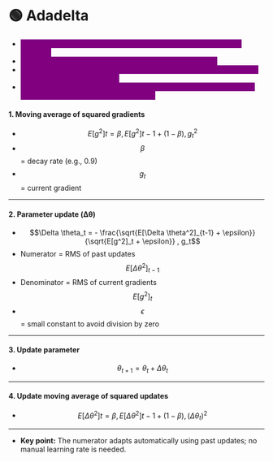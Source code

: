 # 🟢 Adadelta

* <mark style="color:purple;background-color:purple;">**The numerator is the RMS (root mean square) of past parameter updates.**</mark>
* <mark style="color:purple;background-color:purple;">**It controls the size of the step we take for this parameter.**</mark>
* <mark style="color:purple;background-color:purple;">**if past updates were small, the step stays small; if past updates were large, the step can be larger.**</mark>
* <mark style="color:purple;background-color:purple;">**Unlike RMSProp (where numerator is fixed α), Adadelta’s numerator adapts automatically based on history.**</mark>

#### **1. Moving average of squared gradients**

* $$E[g^2]t = \beta , E[g^2]{t-1} + (1-\beta) , g_t^2$$
* $$\beta$$ = decay rate (e.g., 0.9)
* $$g_t$$ = current gradient

***

#### **2. Parameter update (Δθ)**

* $$\Delta \theta_t = - \frac{\sqrt{E[\Delta \theta^2]_{t-1} + \epsilon}}{\sqrt{E[g^2]_t + \epsilon}} , g_t$$
* Numerator = RMS of past updates $$E[\Delta \theta^2]_{t-1}$$
* Denominator = RMS of current gradients $$E[g^2]_t$$
* $$\epsilon$$ = small constant to avoid division by zero

***

#### **3. Update parameter**

* $$\theta_{t+1} = \theta_t + \Delta \theta_t$$

***

#### **4. Update moving average of squared updates**

* $$E[\Delta \theta^2]t = \beta , E[\Delta \theta^2]{t-1} + (1-\beta) , (\Delta \theta_t)^2$$

***

* **Key point:** The numerator adapts automatically using past updates; no manual learning rate is needed.
